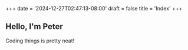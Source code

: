 +++
date = '2024-12-27T02:47:13-08:00'
draft = false
title = 'Index'
+++

## Hello, I'm Peter

Coding things is pretty neat!
